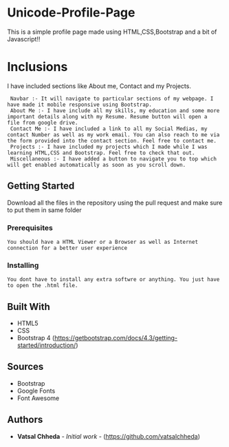 # Unicode-Profile-Page

This is a simple profile page  made using HTML,CSS,Bootstrap and a bit of Javascript!!
# Inclusions
 I have included sections like About me, Contact and my Projects.

 ```
  Navbar :- It will navigate to particular sections of my webpage. I have made it mobile responsive using Bootstrap.
  About Me :- I have include all my skills, my education and some more important details along with my Resume. Resume button will open a                file from google drive.
  Contact Me :- I have included a link to all my Social Medias, my contact Number as well as my work email. You can also reach to me via                   the form provided into the contact section. Feel free to contact me.
  Projects :- I have included my projects which I made while I was learning HTML,CSS and Bootstrap. Feel free to check that out.
  Miscellaneous :- I have added a button to navigate you to top which will get enabled automatically as soon as you scroll down.
 ```
## Getting Started
Download all the files in the repository using the pull request and make sure to put them in same folder

### Prerequisites
```
You should have a HTML Viewer or a Browser as well as Internet connection for a better user experience
```

### Installing
```
You dont have to install any extra softwre or anything. You just have to open the .html file.
```

## Built With

* HTML5 
* CSS 
* Bootstrap 4 (https://getbootstrap.com/docs/4.3/getting-started/introduction/)

## Sources

* Bootstrap
* Google Fonts
* Font Awesome

## Authors

* **Vatsal Chheda** - *Initial work* - (https://github.com/vatsalchheda)


